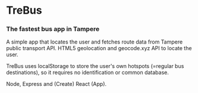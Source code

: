 # TreBus

### The fastest bus app in Tampere

A simple app that locates the user and fetches route data from Tampere public transport
API. HTML5 geolocation and geocode.xyz API to locate the user.

TreBus uses localStorage to store the user's own hotspots (=regular bus destinations),
so it requires no identification or common database.

Node, Express and (Create) React (App).
